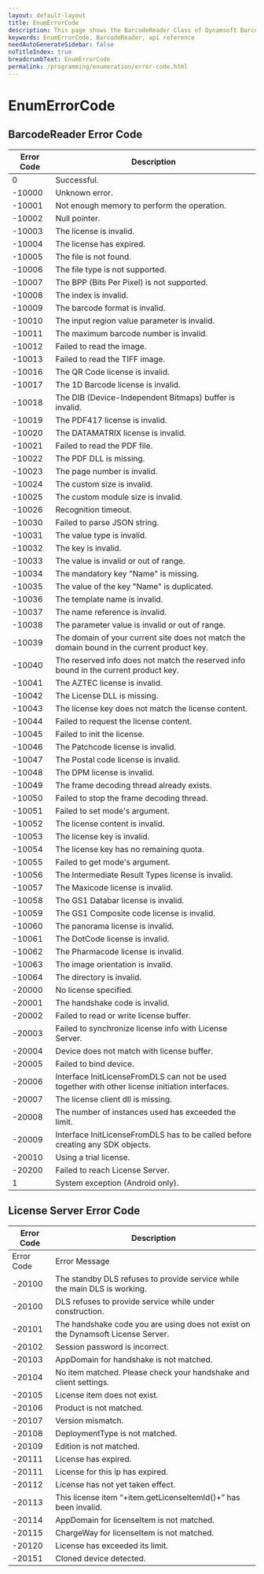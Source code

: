 ```yaml
---
layout: default-layout
title: EnumErrorCode
description: This page shows the BarcodeReader Class of Dynamsoft Barcode Reader JavaScript SDK.
keywords: EnumErrorCode, BarcodeReader, api reference
needAutoGenerateSidebar: false
noTitleIndex: true
breadcrumbText: EnumErrorCode
permalink: /programming/enumeration/error-code.html
---
```



# EnumErrorCode

## BarcodeReader Error Code

| Error Code | Description |
| ---------- | ----------- |
| 0 | Successful. |
| -10000 | Unknown error. |
| -10001 | Not enough memory to perform the operation. |
| -10002 | Null pointer. |
| -10003 | The license is invalid. |
| -10004 | The license has expired. |
| -10005 | The file is not found. |
| -10006 | The file type is not supported. |
| -10007 | The BPP (Bits Per Pixel) is not supported. |
| -10008 | The index is invalid. |
| -10009 | The barcode format is invalid. |
| -10010 | The input region value parameter is invalid. |
| -10011 | The maximum barcode number is invalid. |
| -10012 | Failed to read the image. |
| -10013 | Failed to read the TIFF image. |
| -10016 | The QR Code license is invalid. |
| -10017 | The 1D Barcode license is invalid. |
| -10018 | The DIB (Device-Independent Bitmaps) buffer is invalid. |
| -10019 | The PDF417 license is invalid. |
| -10020 | The DATAMATRIX license is invalid. |
| -10021 | Failed to read the PDF file. |
| -10022 | The PDF DLL is missing. |
| -10023 | The page number is invalid. |
| -10024 | The custom size is invalid. |
| -10025 | The custom module size is invalid. |
| -10026 | Recognition timeout. |
| -10030 | Failed to parse JSON string. |
| -10031 | The value type is invalid. |
| -10032 | The key is invalid. |
| -10033 | The value is invalid or out of range. |
| -10034 | The mandatory key "Name" is missing. |
| -10035 | The value of the key "Name" is duplicated. |
| -10036 | The template name is invalid. |
| -10037 | The name reference is invalid. |
| -10038 | The parameter value is invalid or out of range. |
| -10039 | The domain of your current site does not match the domain bound in the current product key. |
| -10040 | The reserved info does not match the reserved info bound in the current product key. |
| -10041 | The AZTEC license is invalid. |
| -10042 | The License DLL is missing. |
| -10043 | The license key does not match the license content. |
| -10044 | Failed to request the license content. |
| -10045 | Failed to init the license. |
| -10046 | The Patchcode license is invalid. |
| -10047 | The Postal code license is invalid. |
| -10048 | The DPM license is invalid. |
| -10049 | The frame decoding thread already exists. |
| -10050 | Failed to stop the frame decoding thread. |
| -10051 | Failed to set mode's argument. |
| -10052 | The license content is invalid. |
| -10053 | The license key is invalid. |
| -10054 | The license key has no remaining quota. |
| -10055 | Failed to get mode's argument. |
| -10056 | The Intermediate Result Types license is invalid. |
| -10057 | The Maxicode license is invalid. |
| -10058 | The GS1 Databar license is invalid. |
| -10059 | The GS1 Composite code license is invalid. |
| -10060 | The panorama license is invalid. |
| -10061 | The DotCode license is invalid. |
| -10062 | The Pharmacode license is invalid. |
| -10063 | The image orientation is invalid. |
| -10064 | The directory is invalid. |
| -20000 | No license specified. |
| -20001 | The handshake code is invalid. |
| -20002 | Failed to read or write license buffer. |
| -20003 | Failed to synchronize license info with License Server. |
| -20004 | Device does not match with license buffer. |
| -20005 | Failed to bind device. |
| -20006 | Interface InitLicenseFromDLS can not be used together with other license initiation interfaces. |
| -20007 | The license client dll is missing. |
| -20008 | The number of instances used has exceeded the limit. |
| -20009 | Interface InitLicenseFromDLS has to be called before creating any SDK objects. |
| -20010 | Using a trial license. |
| -20200 | Failed to reach License Server. |
| 1 | System exception (Android only). |

## License Server Error Code

| Error Code | Description |
| ---------- | ----------- |
| Error Code | Error Message |
| -20100 | The standby DLS refuses to provide service while the main DLS is working. |
| -20100 | DLS refuses to provide service while under construction. |
| -20101 | The handshake code you are using does not exist on the Dynamsoft License Server. |
| -20102 | Session password is incorrect. |
| -20103 | AppDomain for handshake is not matched. |
| -20104 | No item matched. Please check your handshake and client settings. |
| -20105 | License item does not exist. |
| -20106 | Product is not matched. |
| -20107 | Version mismatch. |
| -20108 | DeploymentType is not matched. |
| -20109 | Edition is not matched. |
| -20111 | License has expired. |
| -20111 | License for this ip has expired. |
| -20112 | License has not yet taken effect. |
| -20113 | This license item “+item.getLicenseItemId()+” has been invalid. |
| -20114 | AppDomain for licenseItem is not matched. |
| -20115 | ChargeWay for licenseItem is not matched. |
| -20120 | License has exceeded its limit. |
| -20151 | Cloned device detected. |
